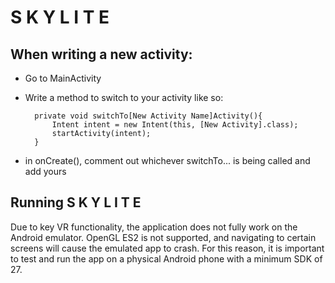 # S K Y L I T E

## When writing a new activity:
- Go to MainActivity
- Write a method to switch to your activity like so:
    
        private void switchTo[New Activity Name]Activity(){
            Intent intent = new Intent(this, [New Activity].class);
            startActivity(intent);
        }

- in onCreate(), comment out whichever switchTo... is being called and add yours

## Running S K Y L I T E
Due to key VR functionality, the application does not fully work on the Android emulator. OpenGL ES2 is not supported, and navigating to certain screens will cause the emulated app to crash. For this reason, it is important to test and run the app on a physical Android phone with a minimum SDK of 27.